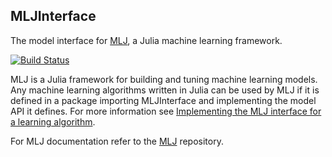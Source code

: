 ## MLJInterface

The model interface for
[MLJ](https://github.com/alan-turing-institute/MLJ.jl), a Julia
machine learning framework.

[![Build Status](https://travis-ci.com/alan-turing-institute/MLJInterface.jl.svg?branch=master)](https://travis-ci.com/alan-turing-institute/MLJInterface.jl)

MLJ is a Julia framework for building and tuning machine learning
models. Any machine learning algorithms written in Julia can be used
by MLJ if it is defined in a package importing MLJInterface and
implementing the model API it defines. For more information see
[Implementing the MLJ interface for a learning
algorithm](https://github.com/alan-turing-institute/MLJ.jl/blob/master/doc/adding_new_models.md).

For MLJ documentation refer to the
[MLJ](https://github.com/alan-turing-institute/MLJ.jl) repository.

